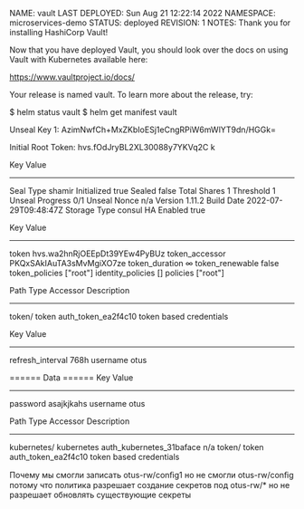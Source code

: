 NAME: vault
LAST DEPLOYED: Sun Aug 21 12:22:14 2022
NAMESPACE: microservices-demo
STATUS: deployed
REVISION: 1
NOTES:
Thank you for installing HashiCorp Vault!

Now that you have deployed Vault, you should look over the docs on using
Vault with Kubernetes available here:

https://www.vaultproject.io/docs/


Your release is named vault. To learn more about the release, try:

$ helm status vault
$ helm get manifest vault




Unseal Key 1: AzimNwfCh+MxZKbIoESj1eCngRPiW6mWlYT9dn/HGGk=

Initial Root Token: hvs.fOdJryBL2XL30088y7YKVq2C
k



Key                Value
---                -----
Seal Type          shamir
Initialized        true
Sealed             false
Total Shares       1
Threshold          1
Unseal Progress    0/1
Unseal Nonce       n/a
Version            1.11.2
Build Date         2022-07-29T09:48:47Z
Storage Type       consul
HA Enabled         true


Key                  Value
---                  -----
token                hvs.wa2hnRjOEEpDt39YEw4PyBUz
token_accessor       PKQxSAkIAuTA3sMvMgiXO7ze
token_duration       ∞
token_renewable      false
token_policies       ["root"]
identity_policies    []
policies             ["root"]


Path      Type     Accessor               Description
----      ----     --------               -----------
token/    token    auth_token_ea2f4c10    token based credentials




Key                 Value
---                 -----
refresh_interval    768h
username            otus



====== Data ======
Key         Value
---         -----
password    asajkjkahs
username    otus



Path           Type          Accessor                    Description
----           ----          --------                    -----------
kubernetes/    kubernetes    auth_kubernetes_31baface    n/a
token/         token         auth_token_ea2f4c10         token based credentials



Почему мы смогли записать otus-rw/conﬁg1 но не смогли otus-rw/conﬁg 
потому что политика разрешает создание секретов под otus-rw/* но не разрешает обновлять существующие секреты
